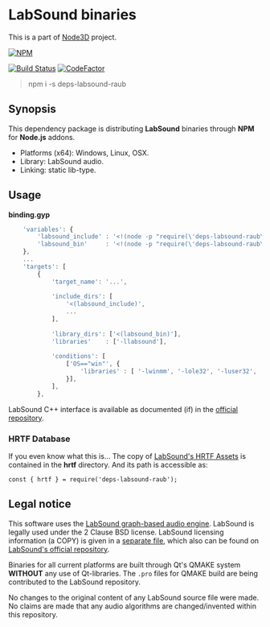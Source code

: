 # LabSound binaries

This is a part of [Node3D](https://github.com/node-3d) project.

[![NPM](https://nodei.co/npm/deps-labsound-raub.png?compact=true)](https://www.npmjs.com/package/deps-labsound-raub)

[![Build Status](https://api.travis-ci.com/node-3d/deps-labsound-raub.svg?branch=master)](https://travis-ci.com/node-3d/deps-labsound-raub)
[![CodeFactor](https://www.codefactor.io/repository/github/node-3d/deps-labsound-raub/badge)](https://www.codefactor.io/repository/github/node-3d/deps-labsound-raub)

> npm i -s deps-labsound-raub


## Synopsis

This dependency package is distributing **LabSound**
binaries through **NPM** for **Node.js** addons.

* Platforms (x64): Windows, Linux, OSX.
* Library: LabSound audio.
* Linking: static lib-type.


## Usage

**binding.gyp**

```javascript
	'variables': {
		'labsound_include' : '<!(node -p "require(\'deps-labsound-raub\').include")',
		'labsound_bin'     : '<!(node -p "require(\'deps-labsound-raub\').bin")',
	},
	...
	'targets': [
		{
			'target_name': '...',
			
			'include_dirs': [
				'<(labsound_include)',
				...
			],
			
			'library_dirs': ['<(labsound_bin)'],
			'libraries'    : ['-llabsound'],
			
			'conditions': [
				['OS=="win"', {
					'libraries' : [ '-lwinmm', '-lole32', '-luser32', '-lgdi32' ],
				}],
			],
		},
```

LabSound C++ interface is available as documented (if) in the
[official repository](https://github.com/LabSound/LabSound).


### HRTF Database

If you even know what this is... The copy of
[LabSound's HRTF Assets](https://github.com/LabSound/LabSound/tree/master/assets/hrtf)
is contained in the **hrtf** directory. And its path is accessible as:

```
const { hrtf } = require('deps-labsound-raub');
```


## Legal notice

This software uses the [LabSound graph-based audio engine](https://github.com/LabSound/LabSound).
LabSound is legally used under the 2 Clause BSD license.
LabSound licensing information (a COPY) is given in a [separate file](/LABSOUND_BSD),
which also can be found on
[LabSound's official repository](https://github.com/LabSound/LabSound/blob/master/LICENSE).

Binaries for all current platforms are built through Qt's QMAKE system **WITHOUT** any use of
Qt-libraries. The `.pro` files for QMAKE build are being contributed to the LabSound repository.

No changes to the original content of any LabSound source file were made. No claims are made that
any audio algorithms are changed/invented within this repository.
